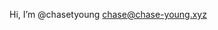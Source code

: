Hi, I’m @chasetyoung
chase@chase-young.xyz

<!---
chasetyoung/chasetyoung is a ✨ special ✨ repository because its `README.md` (this file) appears on your GitHub profile.
You can click the Preview link to take a look at your changes.
--->
